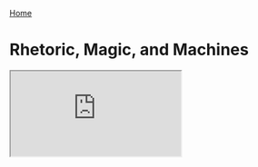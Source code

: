 [Home](https://milesccoleman.com)

# Rhetoric, Magic, and Machines

<iframe src="https://milesccoleman.com/magicalcompulsions/#/"></iframe>
